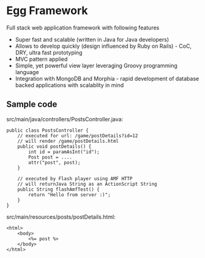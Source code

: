Egg Framework
=============

Full stack web application framework with following features

 * Super fast and scalable (written in Java for Java developers)
 * Allows to develop quickly (design influenced by Ruby on Rails) - CoC, DRY, ultra fast prototyping
 * MVC pattern applied
 * Simple, yet powerful view layer leveraging Groovy programming language
 * Integration with MongoDB and Morphia - rapid development of database backed applications with scalablity in mind
 
Sample code
-----------

src/main/java/controllers/PostsController.java:

	public class PostsController {
		// executed for url: /game/postDetails?id=12
		// will render /game/postDetails.html
		public void postDetails() {
			int id = paramAsInt("id");
			Post post = ....
			attr("post", post);
		}
		
		// executed by Flash player using AMF HTTP
		// will returnJava String as an ActionScript String
		public String flashAmfTest() {
			return "Hello from server :)";
		}
	}

src/main/resources/posts/postDetails.html:

	<html>
		<body>
 			<%= post %>
		</body>
	</html>
